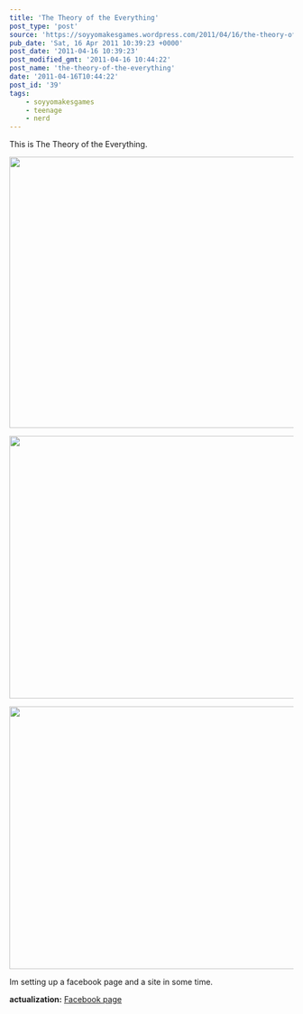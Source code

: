 ```yaml
---
title: 'The Theory of the Everything'
post_type: 'post'
source: 'https://soyyomakesgames.wordpress.com/2011/04/16/the-theory-of-the-everything/'
pub_date: 'Sat, 16 Apr 2011 10:39:23 +0000'
post_date: '2011-04-16 10:39:23'
post_modified_gmt: '2011-04-16 10:44:22'
post_name: 'the-theory-of-the-everything'
date: '2011-04-16T10:44:22'
post_id: '39'
tags:
    - soyyomakesgames
    - teenage
    - nerd
---
```

This is The Theory of the Everything.

<a href="http://pepenachohacejuegos.files.wordpress.com/2011/04/screenshot105.png"><img class="aligncenter" title="foto 1" src="http://pepenachohacejuegos.files.wordpress.com/2011/04/screenshot105.png" alt="" width="640" height="480" /></a>

<a href="http://pepenachohacejuegos.files.wordpress.com/2011/04/screenshot104.png?w=620&amp;h=465"><img class="aligncenter" title="foto 2" src="http://pepenachohacejuegos.files.wordpress.com/2011/04/screenshot104.png?w=620&amp;h=465" alt="" width="620" height="465" /></a>

<a href="http://pepenachohacejuegos.files.wordpress.com/2011/04/screenshot103.png?w=620&amp;h=465"><img class="aligncenter" title="foto 3" src="http://pepenachohacejuegos.files.wordpress.com/2011/04/screenshot103.png?w=620&amp;h=465" alt="" width="620" height="465" /></a>

Im setting up a facebook page and a site in some time.

<strong>actualization:</strong> <a title="The Theory of the Everything - Facebook" href="http://www.facebook.com/pages/The-Theory-of-the-Everything/117430688335668?sk=wall" target="_blank">Facebook page</a>